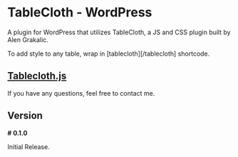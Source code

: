 TableCloth - WordPress
==========================================

A plugin for WordPress that utilizes TableCloth, a JS and CSS plugin built by Alen Grakalic.

To add style to any table, wrap in \[tablecloth\]\[/tablecloth\] shortcode.

## [Tablecloth.js][tablecloth] ##

If you have any questions, feel free to contact me.

## Version ##

**\# 0.1.0**

Initial Release.

[tablecloth]: http://cssglobe.com/lab/tablecloth/